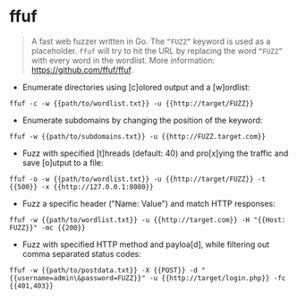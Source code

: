 # ffuf

> A fast web fuzzer written in Go.
> The `“FUZZ”` keyword is used as a placeholder. `ffuf` will try to hit the URL by replacing the word `“FUZZ”` with every word in the wordlist.
> More information: <https://github.com/ffuf/ffuf>.

- Enumerate directories using [c]olored output and a [w]ordlist:

`ffuf -c -w {{path/to/wordlist.txt}} -u {{http://target/FUZZ}}`

- Enumerate subdomains by changing the position of the keyword:

`ffuf -w {{path/to/subdomains.txt}} -u {{http://FUZZ.target.com}}`

- Fuzz with specified [t]hreads (default: 40) and pro[x]ying the traffic and save [o]utput to a file:

`ffuf -o -w {{path/to/wordlist.txt}} -u {{http://target/FUZZ}} -t {{500}} -x {{http://127.0.0.1:8080}}`

- Fuzz a specific header ("Name: Value") and match HTTP responses:

`ffuf -w {{path/to/wordlist.txt}} -u {{http://target.com}} -H "{{Host: FUZZ}}" -mc {{200}}`

- Fuzz with specified HTTP method and payloa[d], while filtering out comma separated status codes:

`ffuf -w {{path/to/postdata.txt}} -X {{POST}} -d "{{username=admin\&password=FUZZ}}" -u {{http://target/login.php}} -fc {{401,403}}`
